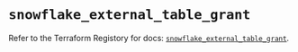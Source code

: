 # `snowflake_external_table_grant`

Refer to the Terraform Registory for docs: [`snowflake_external_table_grant`](https://www.terraform.io/docs/providers/snowflake/r/external_table_grant).
